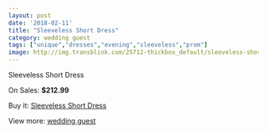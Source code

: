 ```yaml
---
layout: post
date: '2018-02-11'
title: "Sleeveless Short Dress"
category: wedding guest
tags: ["unique","dresses","evening","sleeveless","prom"]
image: http://img.transblink.com/25712-thickbox_default/sleeveless-short-dress.jpg
---
```

Sleeveless Short Dress

On Sales: **$212.99**
<a href="https://www.transblink.com/en/wedding-guest/8113-sleeveless-short-dress.html"><amp-img layout="responsive" width="600" height="600" src="//img.transblink.com/25712-thickbox_default/sleeveless-short-dress.jpg" alt="Sleeveless Short Dress 0" /></a>
<a href="https://www.transblink.com/en/wedding-guest/8113-sleeveless-short-dress.html"><amp-img layout="responsive" width="600" height="600" src="//img.transblink.com/25714-thickbox_default/sleeveless-short-dress.jpg" alt="Sleeveless Short Dress 1" /></a>
<a href="https://www.transblink.com/en/wedding-guest/8113-sleeveless-short-dress.html"><amp-img layout="responsive" width="600" height="600" src="//img.transblink.com/25713-thickbox_default/sleeveless-short-dress.jpg" alt="Sleeveless Short Dress 2" /></a>

Buy it: [Sleeveless Short Dress](https://www.transblink.com/en/wedding-guest/8113-sleeveless-short-dress.html "Sleeveless Short Dress")

View more: [wedding guest](https://www.transblink.com/en/66-wedding-guest "wedding guest")